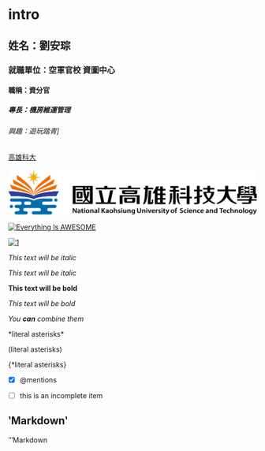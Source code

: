 # intro
## 姓名：劉安琮
### 就職單位：空軍官校 資圖中心
#### 職稱：資分官
##### 專長：機房維運管理
###### 興趣：遊玩踏青]
[高雄科大](https://www.nkust.edu.tw/)


![NKUST](高雄科大.png "高雄科大")


[![Everything Is AWESOME](https://img.youtube.com/vi/StTqXEQ2l-Y/0.jpg)](https://www.youtube.com/watch?v=StTqXEQ2l-Y "Everything Is AWESOME")

[![1](https://img.youtube.com/vi/3d6SJn6Fm6w/0.jpg)](https://www.youtube.com/watch?v=3d6SJn6Fm6w"1")



*This text will be italic*

_This text will be italic_

**This text will be bold**

_This text will be bold_

*You **can** combine them*

\*literal asterisks\*

\(literal asterisks\)

\{*literal asterisks\}

- [x] @mentions

- [ ] this is an incomplete item

## ‵Markdown‵

‵‵‵Markdown
